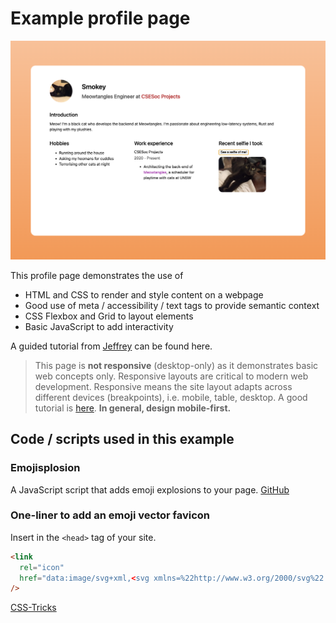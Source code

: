 # Example profile page

![Screenshot of profile page](screenshot.png)

This profile page demonstrates the use of

- HTML and CSS to render and style content on a webpage
- Good use of meta / accessibility / text tags to provide semantic context
- CSS Flexbox and Grid to layout elements
- Basic JavaScript to add interactivity

A guided tutorial from [Jeffrey](https://github.com/jeffreydyao) can be found here.

> This page is **not responsive** (desktop-only) as it demonstrates basic web concepts only. Responsive layouts are critical to modern web development. Responsive means the site layout adapts across different devices (breakpoints), i.e. mobile, table, desktop. A good tutorial is [here](https://developer.mozilla.org/en-US/docs/Learn/CSS/CSS_layout/Responsive_Design). **In general, design mobile-first.**

## Code / scripts used in this example

### Emojisplosion

A JavaScript script that adds emoji explosions to your page.
[GitHub](https://github.com/JoshuaKGoldberg/emojisplosion)

### One-liner to add an emoji vector favicon

Insert in the `<head>` tag of your site.

```html
<link
  rel="icon"
  href="data:image/svg+xml,<svg xmlns=%22http://www.w3.org/2000/svg%22 viewBox=%220 0 100 100%22><text y=%22.9em%22 font-size=%2290%22>🎯</text></svg>"
/>
```

[CSS-Tricks](https://css-tricks.com/emoji-as-a-favicon/)
